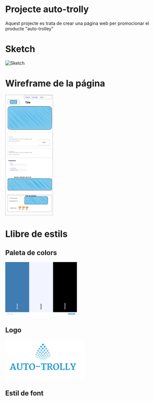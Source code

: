 # Projecte auto-trolly
Aquest projecte es trata de crear una página web per promocionar el producte "auto-trolley"

# Sketch

<img src=".png" alt="Sketch" style="width:23%">


# Wireframe de la página
<img src="https://raw.githubusercontent.com/MGMepk/auto-trolly/main/wireframe.drawio.png" alt="wireframe" style="width:30%">


# Llibre de estils
<h2>Paleta de colors</h2>

<img src="https://raw.githubusercontent.com/MGMepk/auto-trolly/main/auto-trolly_palette.png" alt="Paleta de colors" style="width:45%">

<h2>Logo</h2>
<img src="https://raw.githubusercontent.com/MGMepk/auto-trolly/main/imgs/logo.png" alt="Logo" style="width:50%">

<h2>Estil de font</h2>
